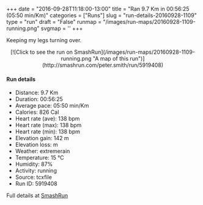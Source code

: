 +++
date = "2016-09-28T11:18:00-13:00"
title = "Ran 9.7 Km in 00:56:25 (05:50 min/Km)"
categories = ["Runs"]
slug = "run-details-20160928-1109"
type = "run"
draft = "False"
runmap = "/images/run-maps/20160928-1109-running.png"
svgmap = '<polyline points="56 92, 58 88, 64 89, 68 84, 69 80, 81 70, 93 58, 93 57, 89 55, 91 46, 93 41, 95 40, 95 40, 96 41, 100 40, 98 35, 95 34, 96 30, 94 29, 80 25, 74 24, 68 23, 57 19, 44 16, 45 13, 55 4, 54 3, 52 3, 41 13, 35 25, 32 26, 31 29, 25 27, 23 32, 17 31, 10 41, 2 42, 2 43, 0 45, 6 61, 5 64, 12 75, 18 77, 31 84, 38 94, 40 95, 51 97, 55 92, 57 92">'
+++

Keeping my legs turning over. 

<!--more-->

<center>
[![Click to see the run on SmashRun](/images/run-maps/20160928-1109-running.png "A map of this run")](http://smashrun.com/peter.smith/run/5919408)
</center>

#### Run details

* Distance: 9.7 Km
* Duration: 00:56:25
* Average pace: 05:50 min/Km
* Calories: 826 Cal
* Heart rate (ave): 138 bpm
* Heart rate (max): 138 bpm
* Heart rate (min): 138 bpm
* Elevation gain: 142 m
* Elevation loss:  m
* Weather: extremerain
* Temperature: 15 &deg;C
* Humidity: 87%
* Activity: running
* Source: tcxfile
* Run ID: 5919408

Full details at [SmashRun](http://smashrun.com/peter.smith/run/5919408)